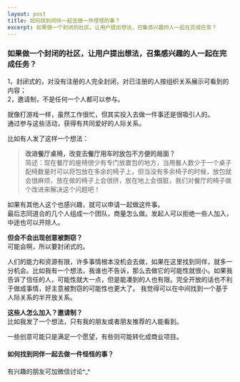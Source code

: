 ```yaml
---
layout: post
title: 如何找到同伴一起去做一件怪怪的事？
excerpt: 如果做一个封闭的社区，让用户提出想法，召集感兴趣的人一起在完成任务？
---
```


### 如果做一个封闭的社区，让用户提出想法，召集感兴趣的人一起在完成任务？

1，封闭式的，对没有注册的人完全封闭，对已注册的人按组织关系展示可看到的内容；  
2，邀请制，不是任何一个人都可以参与。  
  
就像打游戏一样，虽然工作很忙，但其实投入去做一件事还是很吸引人的。  
通过参与这些活动，获得有共同爱好的人际关系。  
  
比如有人发了这样一个想法：
>   
> **改进餐厅桌椅，改变去餐厅用车时放包不方便的局面？**  
> 简述：现在餐厅的座椅很少有专门放置包的地方，当用餐人数少于一个桌子配椅数量时可以将包放在多余的椅子上，但当没有多余椅子的时候，放包就会很麻烦，放在做的椅子上会很挤，放在地上会很脏，我们对餐厅的椅子做个改进来解决这个问题吧！  
>   

如果有其他人这个也感兴趣，就可以申请一起做这件事。  
最后志同道合的几个人组成一个团队，商量怎么做。发起人可以拒绝一些人加入，中途也可以开除人。  
  
**但会不会出现创意被剽窃？**  
可能会啊，所以要封闭式的。
  
人们的能力和资源有限，许多事情根本没机会去做，如果在这里找到同伴，就多一分机会。比如我有一个想法，我谁也不告诉，那么去做它的可能性就很小。如果我告诉了信任的人，可能性就大一点，但是能凑到的人也有限。完全开放的话也不利于做成事情，好主意被剽窃的可能性也更大了。 我觉得可以在中间找到一个基于人际关系的半开放关系。  
  
**这些人怎么加入？邀请制？**  
比如我发了一个想法，只有我的朋友或者朋友推荐的人能看到。
  
一些创意可能只是满足一个愿望，有些则可能转化成商业项目。  
  
#### 如何找到同伴一起去做一件怪怪的事？

有兴趣的朋友可加微信讨论^_^ 